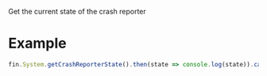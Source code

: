 Get the current state of the crash reporter
# Example
```js
fin.System.getCrashReporterState().then(state => console.log(state)).catch(err => console.log(err));
```
